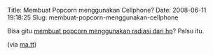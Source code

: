 Title: Membuat Popcorn menggunakan Cellphone?
Date: 2008-06-11 19:18:25
Slug: membuat-popcorn-menggunakan-cellphone

Bisa gitu [membuat popcorn menggunakan radiasi dari hp](http://www.youtube.com/watch?v=lg_dyD0Nsjw)? Palsu itu.

(via [ma.tt](http://ma.tt/2008/06/cell-phone-popcorn/))